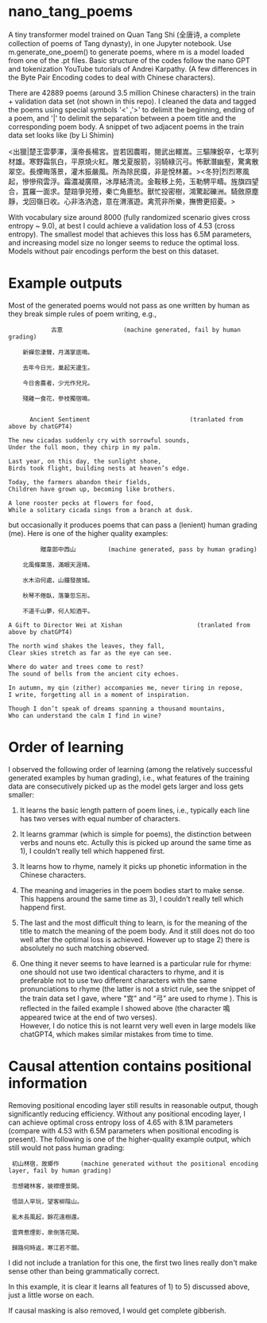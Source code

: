 # nano_tang_poems
A tiny transformer model trained on Quan Tang Shi (全唐诗, a complete collection of poems of Tang dynasty),  in one Jupyter notebook.
Use m.generate_one_poem() to generate poems, where m is a model loaded from one of the .pt files.
Basic structure of the codes follow the nano GPT and tokenization YouTube tutorials of Andrei Karpathy. (A few differences in the Byte Pair Encoding codes to deal with Chinese characters).

There are 42889 poems (around 3.5 million Chinese characters) in the train + validation data set (not shown in this repo).
I cleaned the data and tagged the poems using special symbols '<' ,'>'  to delimit the beginning, ending of a poem,   and '|' to delimit the separation between a poem title and the corresponding poem body.  A snippet of two adjacent poems in the train data set looks like (by Li Shimin)

<出獵|楚王雲夢澤，漢帝長楊宮。豈若因農暇，閱武出轘嵩。三驅陳銳卒，七萃列材雄。寒野霜氛白，平原燒火紅。雕戈夏服箭，羽騎綠沉弓。怖獸潛幽壑，驚禽散翠空。長煙晦落景，灌木振嚴風。所為除民瘼，非是悅林叢。><冬狩|烈烈寒風起，慘慘飛雲浮。霜濃凝廣隰，冰厚結清流。金鞍移上苑，玉勒騁平疇。旌旗四望合，罝羅一面求。楚踣爭兕殪，秦亡角鹿愁。獸忙投密樹，鴻驚起礫洲。騎斂原塵靜，戈回嶺日收。心非洛汭逸，意在渭濱遊。禽荒非所樂，撫轡更招憂。> 

With vocabulary size around 8000 (fully randomized scenario gives cross entropy ~ 9.0),  at best I could achieve a validation loss of 4.53 (cross entropy). The smallest model that achieves this loss has 6.5M parameters, and  increasing model size no longer seems to reduce the optimal loss. Models without pair encodings perform the best on this dataset.

# Example outputs
Most of the generated poems would not pass as one written by human as they break simple rules of poem writing, e.g.,

                古意                 (machine generated, fail by human grading)
                
        新蟬忽淒聲，月滿掌底鳴。
        
        去年今日光，巢起天邊生。
        
        今日舍農者，少光作兒兄。
        
        殘雞一食花，參枝獨宿鳴。
        
          
          Ancient Sentiment                            (tranlated from above by chatGPT4)

    The new cicadas suddenly cry with sorrowful sounds,
    Under the full moon, they chirp in my palm.
    
    Last year, on this day, the sunlight shone,
    Birds took flight, building nests at heaven’s edge.
    
    Today, the farmers abandon their fields,
    Children have grown up, becoming like brothers.
    
    A lone rooster pecks at flowers for food,
    While a solitary cicada sings from a branch at dusk.

but occasionally it produces poems that can pass a (lenient) human grading (me). Here is one of the higher quality examples:

             贈韋郎中西山         (machine generated, pass by human grading)
        
        北風條葉落，滿眼天涯晴。
        
        水木泊何處，山鐘發故城。
        
        秋琴不倦臥，落筆忽忘形。
        
        不道千山夢，何人知酒平。

    A Gift to Director Wei at Xishan                     (tranlated from above by chatGPT4)
    
    The north wind shakes the leaves, they fall,
    Clear skies stretch as far as the eye can see.
    
    Where do water and trees come to rest?
    The sound of bells from the ancient city echoes.
    
    In autumn, my qin (zither) accompanies me, never tiring in repose,
    I write, forgetting all in a moment of inspiration.
    
    Though I don’t speak of dreams spanning a thousand mountains,
    Who can understand the calm I find in wine?
    
# Order of learning
I observed the following order of learning (among the relatively successful generated examples by human grading), i.e., what features of the training data are consecutively picked up as the model gets larger and loss gets smaller:

1) It learns the basic length pattern of poem lines, i.e.,  typically each line has two verses with equal number of characters.

2) It learns grammar (which is simple for poems), the distinction between verbs and nouns etc.  Actully this is picked up around the same time as 1),  I couldn't really tell which happened first.

3) It learns how to rhyme, namely it picks up phonetic information in the Chinese characters. 

4)  The meaning and imageries in the poem bodies start to make sense. This happens around the same time as 3), I couldn't really tell which happend first.

5)  The last and the most difficult thing to learn, is for the meaning of the title to match the meaning of the poem body. And it still does not do too well after the optimal loss is achieved.  However up to stage 2) there is absolutely no such matching observed.

6) One thing it never seems to have learned is a particular rule for rhyme:  one should not use two identical characters to rhyme,  and it is preferable not to use two different characters with the same pronunciations to rhyme (the latter is not a strict rule, see the snippet of the train data set I gave, where "宫" and “弓” are used to rhyme ).   This is reflected in the failed example I showed above (the character 鳴 appeared twice at the end of two verses).  
   However,  I do notice this is not learnt very well even in large models like chatGPT4, which makes similar mistakes from time to time.


# Causal attention contains positional information

Removing positional encoding layer still results in reasonable output,  though significantly reducing efficiency.  Without any positional encoding layer, I can achieve optimal cross entropy loss of 4.65 with 8.1M parameters (compare with 4.53 with 6.5M parameters when positional encoding is present).  The following is one of the higher-quality example output, which still would not pass human grading:


     初山林宿，故鄉作      (machine generated without the positional encoding layer, fail by human grading)
     
     忽想雞林客，披襟煙景閑。
     
     悟談人罕玩，望客柳陰山。
     
     亂木長風起，餘花遠樹還。
     
     雲齊惹煙影，泉倒落花閑。
     
     歸路何時返，寒江若不關。

I did not include a tranlation for this one,  the first two lines really don't make sense other than being grammatically correct.

In this example, it is clear it learns all features of 1) to 5) discussed above,  just a little worse on each. 

If causal masking is also removed, I would get complete gibberish.
